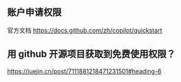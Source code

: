 ## 账户申请权限

官方文档
https://docs.github.com/zh/copilot/quickstart

## 用 github 开源项目获取到免费使用权限？

https://juejin.cn/post/7111881218471231501#heading-6
